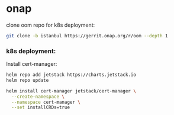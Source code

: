 # onap

clone oom repo for k8s deployment:
```bash
git clone -b istanbul https://gerrit.onap.org/r/oom --depth 1
```

### k8s deployment:

Install cert-manager:
```bash
helm repo add jetstack https://charts.jetstack.io
helm repo update

helm install cert-manager jetstack/cert-manager \
  --create-namespace \
  --namespace cert-manager \
  --set installCRDs=true
```

